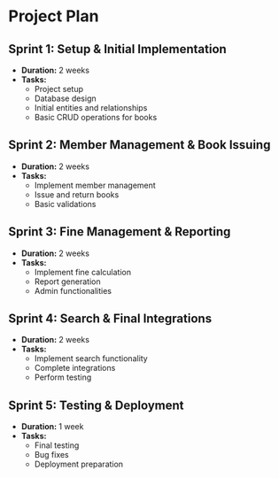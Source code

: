 # Project Plan

## Sprint 1: Setup & Initial Implementation
- **Duration:** 2 weeks
- **Tasks:**
    - Project setup
    - Database design
    - Initial entities and relationships
    - Basic CRUD operations for books

## Sprint 2: Member Management & Book Issuing
- **Duration:** 2 weeks
- **Tasks:**
    - Implement member management
    - Issue and return books
    - Basic validations

## Sprint 3: Fine Management & Reporting
- **Duration:** 2 weeks
- **Tasks:**
    - Implement fine calculation
    - Report generation
    - Admin functionalities

## Sprint 4: Search & Final Integrations
- **Duration:** 2 weeks
- **Tasks:**
    - Implement search functionality
    - Complete integrations
    - Perform testing

## Sprint 5: Testing & Deployment
- **Duration:** 1 week
- **Tasks:**
    - Final testing
    - Bug fixes
    - Deployment preparation
